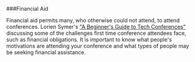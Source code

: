 ###Financial Aid

Financial aid permits many, who otherwise could not attend, to attend conferences. Lorien Symer's ["A Beginner's Guide to Tech Conferences"](https://medium.com/coder-snorts/a-beginners-guide-to-tech-conferences-76c1ed21d024#.micmkf8vf) discussing some of the challenges first time conference attendees face, such as financial obligations. It is important to know what people's motivations are attending your conference and what types of people may be seeking financial assistance.
